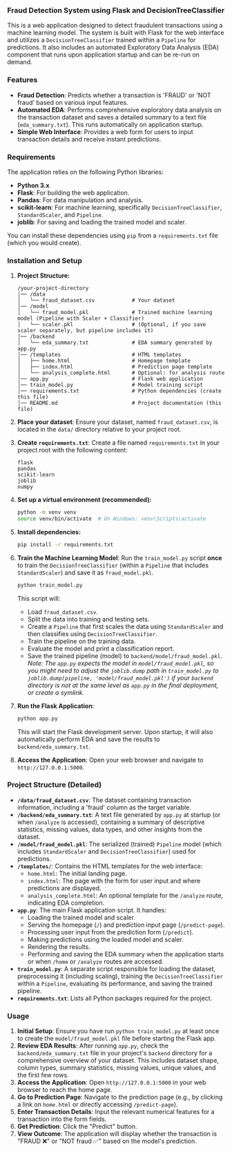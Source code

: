 ### Fraud Detection System using Flask and DecisionTreeClassifier

This is a web application designed to detect fraudulent transactions using a machine learning model. The system is built with Flask for the web interface and utilizes a `DecisionTreeClassifier` trained within a `Pipeline` for predictions. It also includes an automated Exploratory Data Analysis (EDA) component that runs upon application startup and can be re-run on demand.

### Features

* **Fraud Detection**: Predicts whether a transaction is 'FRAUD' or 'NOT fraud' based on various input features.
* **Automated EDA**: Performs comprehensive exploratory data analysis on the transaction dataset and saves a detailed summary to a text file (`eda_summary.txt`). This runs automatically on application startup.
* **Simple Web Interface**: Provides a web form for users to input transaction details and receive instant predictions.

### Requirements

The application relies on the following Python libraries:

* **Python 3.x**
* **Flask**: For building the web application.
* **Pandas**: For data manipulation and analysis.
* **scikit-learn**: For machine learning, specifically `DecisionTreeClassifier`, `StandardScaler`, and `Pipeline`.
* **joblib**: For saving and loading the trained model and scaler.

You can install these dependencies using `pip` from a `requirements.txt` file (which you would create).

### Installation and Setup

1.  **Project Structure:**
    ```
    /your-project-directory
    │── /data
    │   └── fraud_dataset.csv            # Your dataset
    │── /model
    │   └── fraud_model.pkl              # Trained machine learning model (Pipeline with Scaler + Classifier)
    │   └── scaler.pkl                   # (Optional, if you save scaler separately, but pipeline includes it)
    │── /backend
    │   └── eda_summary.txt              # EDA summary generated by app.py
    │── /templates                       # HTML templates
    │   ├── home.html                    # Homepage template
    │   ├── index.html                   # Prediction page template
    │   └── analysis_complete.html       # Optional: for analysis route
    │── app.py                           # Flask web application
    │── train_model.py                   # Model training script
    │── requirements.txt                 # Python dependencies (create this file)
    │── README.md                        # Project documentation (this file)
    ```

2.  **Place your dataset**: Ensure your dataset, named `fraud_dataset.csv`, is located in the `data/` directory relative to your project root.

3.  **Create `requirements.txt`**: Create a file named `requirements.txt` in your project root with the following content:
    ```
    flask
    pandas
    scikit-learn
    joblib
    numpy
    ```

4.  **Set up a virtual environment (recommended):**
    ```bash
    python -m venv venv
    source venv/bin/activate  # On Windows: venv\Scripts\activate
    ```

5.  **Install dependencies:**
    ```bash
    pip install -r requirements.txt
    ```

6.  **Train the Machine Learning Model**:
    Run the `train_model.py` script **once** to train the `DecisionTreeClassifier` (within a `Pipeline` that includes `StandardScaler`) and save it as `fraud_model.pkl`.
    ```bash
    python train_model.py
    ```
    This script will:
    * Load `fraud_dataset.csv`.
    * Split the data into training and testing sets.
    * Create a `Pipeline` that first scales the data using `StandardScaler` and then classifies using `DecisionTreeClassifier`.
    * Train the pipeline on the training data.
    * Evaluate the model and print a classification report.
    * Save the trained pipeline (model) to `backend/model/fraud_model.pkl`. *Note: The `app.py` expects the model in `model/fraud_model.pkl`, so you might need to adjust the `joblib.dump` path in `train_model.py` to `joblib.dump(pipeline, 'model/fraud_model.pkl')` if your `backend` directory is not at the same level as `app.py` in the final deployment, or create a symlink.*

7.  **Run the Flask Application**:
    ```bash
    python app.py
    ```
    This will start the Flask development server. Upon startup, it will also automatically perform EDA and save the results to `backend/eda_summary.txt`.

8.  **Access the Application**: Open your web browser and navigate to `http://127.0.0.1:5000`.

### Project Structure (Detailed)

* **`/data/fraud_dataset.csv`**: The dataset containing transaction information, including a 'fraud' column as the target variable.
* **`/backend/eda_summary.txt`**: A text file generated by `app.py` at startup (or when `/analyze` is accessed), containing a summary of descriptive statistics, missing values, data types, and other insights from the dataset.
* **`/model/fraud_model.pkl`**: The serialized (trained) `Pipeline` model (which includes `StandardScaler` and `DecisionTreeClassifier`) used for predictions.
* **`/templates/`**: Contains the HTML templates for the web interface:
    * `home.html`: The initial landing page.
    * `index.html`: The page with the form for user input and where predictions are displayed.
    * `analysis_complete.html`: An optional template for the `/analyze` route, indicating EDA completion.
* **`app.py`**: The main Flask application script. It handles:
    * Loading the trained model and scaler.
    * Serving the homepage (`/`) and prediction input page (`/predict-page`).
    * Processing user input from the prediction form (`/predict`).
    * Making predictions using the loaded model and scaler.
    * Rendering the results.
    * Performing and saving the EDA summary when the application starts or when `/home` or `/analyze` routes are accessed.
* **`train_model.py`**: A separate script responsible for loading the dataset, preprocessing it (including scaling), training the `DecisionTreeClassifier` within a `Pipeline`, evaluating its performance, and saving the trained pipeline.
* **`requirements.txt`**: Lists all Python packages required for the project.

### Usage

1.  **Initial Setup**: Ensure you have run `python train_model.py` at least once to create the `model/fraud_model.pkl` file before starting the Flask app.
2.  **Review EDA Results**: After running `app.py`, check the `backend/eda_summary.txt` file in your project's `backend` directory for a comprehensive overview of your dataset. This includes dataset shape, column types, summary statistics, missing values, unique values, and the first few rows.
3.  **Access the Application**: Open `http://127.0.0.1:5000` in your web browser to reach the home page.
4.  **Go to Prediction Page**: Navigate to the prediction page (e.g., by clicking a link on `home.html` or directly accessing `/predict-page`).
5.  **Enter Transaction Details**: Input the relevant numerical features for a transaction into the form fields.
6.  **Get Prediction**: Click the "Predict" button.
7.  **View Outcome**: The application will display whether the transaction is "FRAUD ❌" or "NOT fraud ✅" based on the model's prediction.

